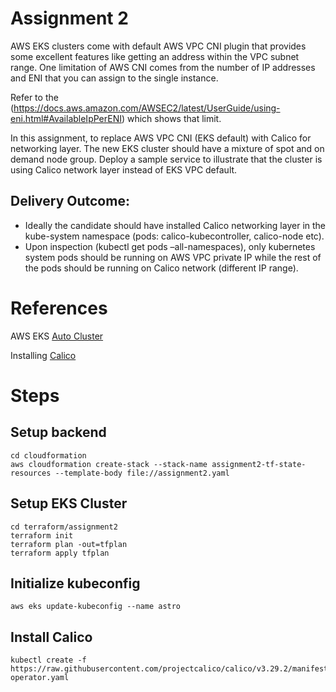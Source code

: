 # Assignment 2

AWS EKS clusters come with default AWS VPC CNI plugin that provides some excellent features like getting an address
within the VPC subnet range. One limitation of AWS CNI comes from the number of IP addresses and ENI that you can
assign to the single instance.

Refer to the (https://docs.aws.amazon.com/AWSEC2/latest/UserGuide/using-eni.html#AvailableIpPerENI) which shows
that limit.

In this assignment, to replace AWS VPC CNI (EKS default) with Calico for networking layer. The new EKS cluster should
have a mixture of spot and on demand node group. Deploy a sample service to illustrate that the cluster is using Calico
network layer instead of EKS VPC default.

## Delivery Outcome:
- Ideally the candidate should have installed Calico networking layer in the kube-system namespace (pods: calico-kubecontroller,
calico-node etc).
- Upon inspection (kubectl get pods –all-namespaces), only kubernetes system pods should be running on AWS VPC private
IP while the rest of the pods should be running on Calico network (different IP range).

# References

AWS EKS [Auto Cluster](https://hervekhg.medium.com/i-built-my-first-eks-cluster-in-auto-mode-and-was-shocked-by-the-simplicity-a-terraform-guide-df327dca7c8e)

Installing [Calico](https://docs.tigera.io/calico/latest/getting-started/kubernetes/managed-public-cloud/eks)

# Steps

## Setup backend
```
cd cloudformation
aws cloudformation create-stack --stack-name assignment2-tf-state-resources --template-body file://assignment2.yaml
```

## Setup EKS Cluster
```
cd terraform/assignment2
terraform init
terraform plan -out=tfplan
terraform apply tfplan
```

## Initialize kubeconfig
```
aws eks update-kubeconfig --name astro
```

## Install Calico
```
kubectl create -f https://raw.githubusercontent.com/projectcalico/calico/v3.29.2/manifests/tigera-operator.yaml
```